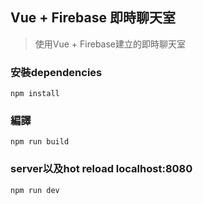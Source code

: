 ## Vue + Firebase 即時聊天室
> 使用Vue + Firebase建立的即時聊天室

### 安裝dependencies
    npm install
### 編譯
    npm run build
### server以及hot reload localhost:8080
    npm run dev
